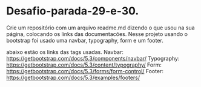 # Desafio-parada-29-e-30.
Crie um repositório com um arquivo readme.md dizendo o que usou na sua página, colocando os links das documentacões.
Nesse projeto usando o bootstrap foi usado uma navbar, typography, form e um footer.

abaixo estão os links das tags usadas.
Navbar: https://getbootstrap.com/docs/5.3/components/navbar/
Typography: https://getbootstrap.com/docs/5.3/content/typography/
Form: https://getbootstrap.com/docs/5.3/forms/form-control/
Footer: https://getbootstrap.com/docs/5.3/examples/footers/

